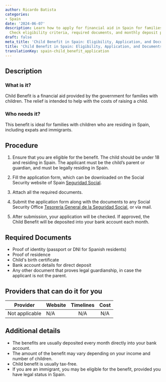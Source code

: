 ```yaml
---
author: Ricardo Batista
categories:
- Spain
date: '2024-06-07'
description: Learn how to apply for financial aid in Spain for families with children.
  Check eligibility criteria, required documents, and monthly deposit process.
draft: false
meta_title: 'Child Benefit in Spain: Eligibility, Application, and Documents'
title: 'Child Benefit in Spain: Eligibility, Application, and Documents'
translationKey: spain-child_benefit_application
---
```



## Description
### What is it?
Child Benefit is a financial aid provided by the government for families with children. The relief is intended to help with the costs of raising a child.

### Who needs it?
This benefit is ideal for families with children who are residing in Spain, including expats and immigrants.

## Procedure

1. Ensure that you are eligible for the benefit. The child should be under 18 and residing in Spain. The applicant must be the child’s parent or guardian, and must be legally residing in Spain.

2. Fill the application form, which can be downloaded on the Social Security website of Spain [Seguridad Social](http://www.seg-social.es).

3. Attach all the required documents.

4. Submit the application form along with the documents to any Social Security Office [Tesorería General de la Seguridad Social](http://www.seg-social.es), or via mail.

5. After submission, your application will be checked. If approved, the Child Benefit will be deposited into your bank account each month.

## Required Documents

- Proof of identity (passport or DNI for Spanish residents)
- Proof of residence
- Child's birth certificate
- Bank account details for direct deposit
- Any other document that proves legal guardianship, in case the applicant is not the parent.

## Providers that can do it for you

| Provider        |     Website     |     Timelines    |       Cost      |
| --------------- | --------------- |  :-------------: | :-------------: |
| Not applicable      |  N/A       |      N/A      |        N/A       |

## Additional details

- The benefits are usually deposited every month directly into your bank account.
- The amount of the benefit may vary depending on your income and number of children. 
- Child benefit is usually tax-free. 
- If you are an immigrant, you may be eligible for the benefit, provided you have legal status in Spain.